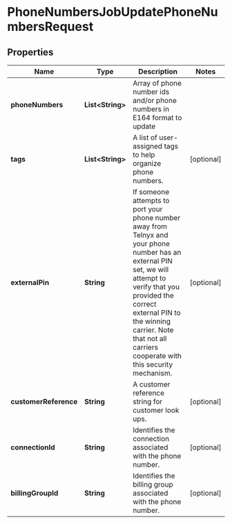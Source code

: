 

# PhoneNumbersJobUpdatePhoneNumbersRequest


## Properties

Name | Type | Description | Notes
------------ | ------------- | ------------- | -------------
**phoneNumbers** | **List&lt;String&gt;** | Array of phone number ids and/or phone numbers in E164 format to update | 
**tags** | **List&lt;String&gt;** | A list of user-assigned tags to help organize phone numbers. |  [optional]
**externalPin** | **String** | If someone attempts to port your phone number away from Telnyx and your phone number has an external PIN set, we will attempt to verify that you provided the correct external PIN to the winning carrier. Note that not all carriers cooperate with this security mechanism. |  [optional]
**customerReference** | **String** | A customer reference string for customer look ups. |  [optional]
**connectionId** | **String** | Identifies the connection associated with the phone number. |  [optional]
**billingGroupId** | **String** | Identifies the billing group associated with the phone number. |  [optional]



